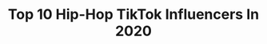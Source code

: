 ---
title: Top 10 Hip-Hop TikTok Influencers In 2020
description: >-
  Find top hip-hop TikTok influencers in 2020. Most popular hashtags: #trend #tylerthecreator #coronavirus #gotthisforyou.
platform: TikTok
profiles:
  - username: "jamsonslams"
    fullname: >-
      HIPHOP
    location: "United States"
    followers: 24404
    engagement: 749
    commentsToLikes: 0.026507
    id: ckaij7okpdpti0i784caieaxp
    verified: false
    hashtags: "#jumpman, #chrisbrown, #toosieslide, #lilyachty"
  - username: "cardo86"
    fullname: >-
      cardo
    location: "United States"
    followers: 7442
    engagement: 2090
    commentsToLikes: 0.206808
    id: ck8w24zog44s20j78vckozxj1
    verified: false
    hashtags: "#groundyourself, #kanyewest, #mkultra, #america"
  - username: "31status"
    fullname: >-
      Natassia Harris
    location: "United States"
    followers: 79936
    engagement: 2132
    commentsToLikes: 0.054350
    id: ck9eocci2ni0j0j78q8pntyqp
    verified: true
    hashtags: "#oldschool, #blessed, #duetthis, #btsrapline"
  - username: "thatchristmaself"
    fullname: >-
      Kallie 💝
    location: "United States"
    followers: 719240
    engagement: 2717
    commentsToLikes: 0.016213
    id: ck83zr96h2bl40j78inppl5nt
    verified: false
    hashtags: "#basketball, #cool, #magic, #missmyfriends"
  - username: "hiphopheidi88"
    fullname: >-
      Heidi
    location: "United States"
    followers: 1195111
    engagement: 1834
    commentsToLikes: 0.010146
    id: ck903emdndbvo0j78e3etxlre
    verified: true
    hashtags: "#ugoodchalenge, #delayed, #covid19virus, #stayhealthy"
  - username: "tulgaa116"
    fullname: >-
      Tulgaa116
    location: "Mongolia"
    followers: 39204
    engagement: 1213
    commentsToLikes: 0.010638
    id: cka840j9irbhq0i78tml3ju5w
    verified: false
    hashtags: "#fyou, #newchallenge, #artistsoftiktok, #hiphopculture"
  - username: "weeklyvisuals"
    fullname: >-
      Weekly
    location: "Canada"
    followers: 5454
    engagement: 658
    commentsToLikes: 0.028530
    id: cka0omz404nlu0i78zrabwhwt
    verified: false
    hashtags: "#stayinside, #2pac, #dababy, #happybirthday"
  - username: "rexstruggle"
    fullname: >-
      REXSTRUGGLE
    location: "Italy"
    followers: 19708
    engagement: 715
    commentsToLikes: 0.051712
    id: cka0incnmeczn0i78v135kv7b
    verified: false
    hashtags: "#tiktok, #clone, #backtoback, #realdance"
  - username: "manuel_gabrieli"
    fullname: >-
      manuel_gabrieli_jsc
    location: "Italy"
    followers: 30053
    engagement: 890
    commentsToLikes: 0.019107
    id: cka0s3f3ljoqd0i78xsak1sa6
    verified: false
    hashtags: "#latin, #workout, #latino, #megusta"
  - username: "saumyaawasthi123"
    fullname: >-
      Hiphopper Saumya
    location: "India"
    followers: 1734122
    engagement: 1041
    commentsToLikes: 0.009465
    id: cka6m2lhl5i270i78md3ezf8l
    verified: false
    hashtags: "#ressoapp, #tiktokwithmaa, #thanksmaa, #duet"
---